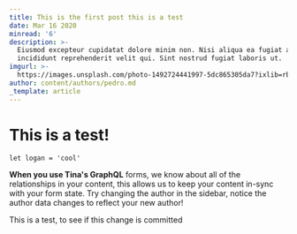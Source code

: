 ```yaml
---
title: This is the first post this is a test
date: Mar 16 2020
minread: '6'
description: >-
  Eiusmod excepteur cupidatat dolore minim non. Nisi aliqua ea fugiat anim aute
  incididunt reprehenderit velit qui. Sint nostrud fugiat laboris ut.
imgurl: >-
  https://images.unsplash.com/photo-1492724441997-5dc865305da7?ixlib=rb-1.2.1&ixid=eyJhcHBfaWQiOjEyMDd9&auto=format&fit=crop&w=1679&q=80
author: content/authors/pedro.md
_template: article
---
```


# This is a test!

    let logan = 'cool'

**When you use Tina's GraphQL** forms, we know about all of the relationships in your content, this allows us to keep your content in-sync with your form state. Try changing the author in the sidebar, notice the author data changes to reflect your new author!

This is a test,  to see if this change is committed
